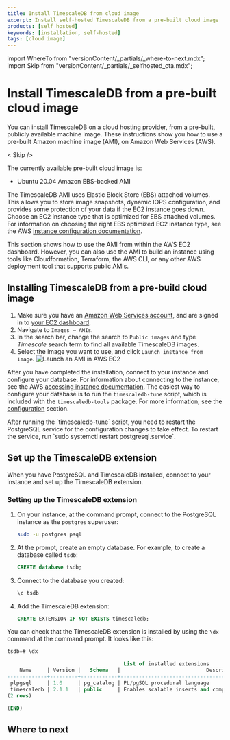 ```yaml
---
title: Install TimescaleDB from cloud image
excerpt: Install self-hosted TimescaleDB from a pre-built cloud image
products: [self_hosted]
keywords: [installation, self-hosted]
tags: [cloud image]
---
```


import WhereTo from "versionContent/_partials/_where-to-next.mdx";
import Skip from "versionContent/_partials/_selfhosted_cta.mdx";

# Install TimescaleDB from a pre-built cloud image

You can install TimescaleDB on a cloud hosting provider,
from a pre-built, publicly available machine image. These instructions show you
how to use a pre-built Amazon machine image (AMI), on Amazon Web Services (AWS).

< Skip />

The currently available pre-built cloud image is:

*   Ubuntu 20.04 Amazon EBS-backed AMI

The TimescaleDB AMI uses Elastic Block Store (EBS) attached volumes. This allows
you to store image snapshots, dynamic IOPS configuration, and provides some
protection of your data if the EC2 instance goes down. Choose an EC2 instance
type that is optimized for EBS attached volumes. For information on choosing the
right EBS optimized EC2 instance type, see the AWS
[instance configuration documentation][aws-instance-config].

<Highlight type="note">
This section shows how to use the AMI from within the AWS EC2 dashboard.
However, you can also use the AMI to build an instance using tools like
Cloudformation, Terraform, the AWS CLI, or any other AWS deployment tool that
supports public AMIs.
</Highlight>

<Procedure>

## Installing TimescaleDB from a pre-build cloud image

1.  Make sure you have an [Amazon Web Services account][aws-signup], and are
    signed in to [your EC2 dashboard][aws-dashboard].
1.  Navigate to `Images → AMIs`.
1.  In the search bar, change the search to `Public images` and type _Timescale_
    search term to find all available TimescaleDB images.
1.  Select the image you want to use, and click `Launch instance from image`.
    <img class="main-content__illustration"
    width={1375} height={944}
    src="https://assets.timescale.com/docs/images/aws_launch_ami.webp"
    alt="Launch an AMI in AWS EC2"/>

</Procedure>

After you have completed the installation, connect to your instance and
configure your database. For information about connecting to the instance, see
the AWS [accessing instance documentation][aws-connect]. The easiest way to
configure your database is to run the `timescaledb-tune` script, which is included
with the `timescaledb-tools` package. For more information, see the
[configuration][config] section.

<Highlight type="note">
After running the `timescaledb-tune` script, you need to restart the PostgreSQL
service for the configuration changes to take effect. To restart the service,
run `sudo systemctl restart postgresql.service`.
</Highlight>

## Set up the TimescaleDB extension

When you have PostgreSQL and TimescaleDB installed, connect to your instance and
set up the TimescaleDB extension.

<Procedure>

### Setting up the TimescaleDB extension

1.  On your instance, at the command prompt, connect to the PostgreSQL
    instance as the `postgres` superuser:

    ```bash
    sudo -u postgres psql
    ```

1.  At the prompt, create an empty database. For example, to create a database
    called `tsdb`:

    ```sql
    CREATE database tsdb;
    ```

1.  Connect to the database you created:

    ```sql
    \c tsdb
    ```

1.  Add the TimescaleDB extension:

    ```sql
    CREATE EXTENSION IF NOT EXISTS timescaledb;
    ```

</Procedure>

You can check that the TimescaleDB extension is installed by using the `\dx`
command at the command prompt. It looks like this:

```sql
tsdb=# \dx

                                      List of installed extensions
    Name     | Version |   Schema   |                            Description
-------------+---------+------------+-------------------------------------------------------------------
 plpgsql     | 1.0     | pg_catalog | PL/pgSQL procedural language
 timescaledb | 2.1.1   | public     | Enables scalable inserts and complex queries for time-series data
(2 rows)

(END)
```

## Where to next

<WhereTo />

[aws-signup]: https://portal.aws.amazon.com/billing/signup
[aws-dashboard]: https://console.aws.amazon.com/ec2/
[aws-instance-config]: https://docs.aws.amazon.com/AWSEC2/latest/UserGuide/ebs-optimized.html
[aws-connect]: https://docs.aws.amazon.com/AWSEC2/latest/UserGuide/AccessingInstances.html
[install-psql]: /use-timescale/:currentVersion:/connecting/psql/
[config]: /self-hosted/:currentVersion:/configuration/
